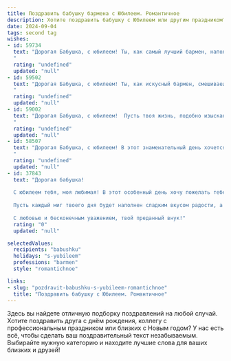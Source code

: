 ```yaml
---
title: Поздравить бабушку бармена с Юбилеем. Романтичное
description: Хотите поздравить бабушку с Юбилеем или другим праздником? Наш ИИ создаст незабываемое поздравление, а вы обязательно выделитесь среди других.  
date: 2024-09-04
tags: second tag
wishes:
- id: 59734
  text: "Дорогая Бабушка, с юбилеем! Ты, как самый лучший бармен, наполняешь наши жизни яркими красками,  радостью и любовью. Пусть каждый день будет таким же искрящимся, как твой алкогольный шедевр, а твоя душа всегда останется такой же молодой и прекрасной, как твоя улыбка! 🎉
  "
  rating: "undefined"
  updated: "null"
- id: 59502
  text: "Дорогая Бабушка, с юбилеем! Ты, как искусный бармен, смешиваешь в жизни разные ингредиенты – радость, любовь, мудрость – и создаешь неповторимый, яркий коктейль. Пусть твой  жизненный напиток всегда искрится  и согревает сердца близких!
  "
  rating: "undefined"
  updated: "null"
- id: 59002
  text: "Дорогая Бабушка, с юбилеем!  Пусть твоя жизнь, подобно изысканному коктейлю, всегда будет наполнена яркими красками, искрящимися эмоциями и сладкой ноткой счастья. Пусть каждый день будет прекрасной, как бокал шампанского, искрящийся радостью и любовью.  С юбилеем, любимая!
  "
  rating: "undefined"
  updated: "null"
- id: 58507
  text: "Дорогая Бабушка, с юбилеем! В этот знаменательный день хочется поднять бокал за тебя, за твою добрую душу и неугасимую любовь. Пусть твоя жизнь, как и твой праздничный коктейль, будет искриться радостью и вдохновением! 🥂
  "
  rating: "undefined"
  updated: "null"
- id: 37843
  text: "Дорогая бабушка!
  
  С юбилеем тебя, моя любимая! В этот особенный день хочу пожелать тебе море улыбок, ярких эмоций и здоровья на многие года вперёд. Ты, как настоящий бармен, умеешь смешивать вдохновение с нежностью, радость с заботой, и твоя жизнь — это удивительный коктейль из счастья и любви.
  
  Пусть каждый миг твоего дня будет наполнен сладким вкусом радости, а каждое мгновение — искренними объятиями родных и близких. Желаю тебе всегда оставаться такой же яркой, как солнечный день, и стойкой, как самый крепкий напиток.
  
  С любовью и бесконечным уважением, твой преданный внук!"
  rating: "0"
  updated: "null"

selectedValues:
  recipients: "babushku"
  holidays: "s-yubileem"
  professions: "barmen"
  style: "romantichnoe"

links:
- slug: "pozdravit-babushku-s-yubileem-romantichnoe"
  title: "Поздравить бабушку с Юбилеем. Романтичное"
---
```


Здесь вы найдете отличную подборку поздравлений на любой случай. 
Хотите поздравить друга с днём рождения, коллегу с профессиональным праздником или близких с Новым годом? У нас есть всё, чтобы сделать ваш поздравительный текст незабываемым. Выбирайте нужную категорию и находите лучшие слова для ваших близких и друзей!
